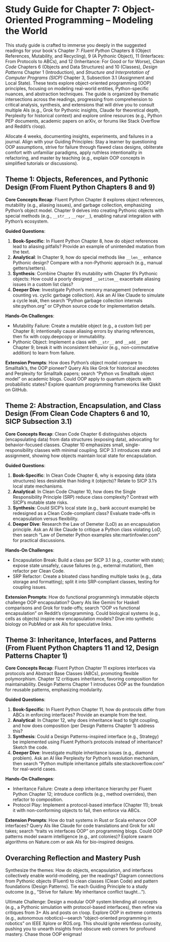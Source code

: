 # Study Guide for Chapter 7: Object-Oriented Programming – Modeling the World

This study guide is crafted to immerse you deeply in the suggested readings for your book's Chapter 7: *Fluent Python* Chapters 8 (Object References, Mutability, and Recycling), 9 (A Pythonic Object), 11 (Interfaces: From Protocols to ABCs), and 12 (Inheritance: For Good or for Worse), *Clean Code* Chapters 6 (Objects and Data Structures) and 10 (Classes), *Design Patterns* Chapter 1 (Introduction), and *Structure and Interpretation of Computer Programs (SICP)* Chapter 3, Subsection 3.1 (Assignment and Local State). These texts explore object-oriented programming (OOP) principles, focusing on modeling real-world entities, Python-specific nuances, and abstraction techniques. The guide is organized by thematic intersections across the readings, progressing from comprehension to critical analysis, synthesis, and extensions that will drive you to consult multiple AIs (e.g., Grok for Pythonic insights, Claude for theoretical depth, Perplexity for historical context) and explore online resources (e.g., Python PEP documents, academic papers on arXiv, or forums like Stack Overflow and Reddit’s r/oop). 

Allocate 4 weeks, documenting insights, experiments, and failures in a journal. Align with your Guiding Principles: Stay a learner by questioning OOP assumptions, strive for failure through flawed class designs, obliterate comfort with unfamiliar paradigms, apply ruthless intentionality in refactoring, and master by teaching (e.g., explain OOP concepts in simplified tutorials or discussions).

## Theme 1: Objects, References, and Pythonic Design (From Fluent Python Chapters 8 and 9)

**Core Concepts Recap**: Fluent Python Chapter 8 explores object references, mutability (e.g., aliasing issues), and garbage collection, emphasizing Python’s object model. Chapter 9 delves into creating Pythonic objects with special methods (e.g., `__str__`, `__repr__`), enabling natural integration with Python’s ecosystem.

**Guided Questions**:
1. **Book-Specific**: In Fluent Python Chapter 8, how do object references lead to aliasing pitfalls? Provide an example of unintended mutation from the text.
2. **Analytical**: In Chapter 9, how do special methods like `__len__` enhance Pythonic design? Compare with a non-Pythonic approach (e.g., manual getters/setters).
3. **Synthesis**: Combine Chapter 8’s mutability with Chapter 9’s Pythonic objects: How could a poorly designed `__setitem__` exacerbate aliasing issues in a custom list class?
4. **Deeper Dive**: Investigate Python’s memory management (reference counting vs. cyclic garbage collection). Ask an AI like Claude to simulate a cycle leak, then search “Python garbage collection internals site:python.org” or CPython source code for implementation details.

**Hands-On Challenges**:
- Mutability Failure: Create a mutable object (e.g., a custom list) per Chapter 8; intentionally cause aliasing errors by sharing references, then fix with copy.deepcopy or immutability.
- Pythonic Object: Implement a class with `__str__` and `__add__` per Chapter 9; break it with inconsistent behavior (e.g., non-commutative addition) to learn from failure.

**Extension Prompts**: How does Python’s object model compare to Smalltalk’s, the OOP pioneer? Query AIs like Grok for historical anecdotes and Perplexity for Smalltalk papers; search “Python vs Smalltalk object model” on academic blogs. Could OOP apply to quantum objects with probabilistic states? Explore quantum programming frameworks like Qiskit on GitHub.

## Theme 2: Abstraction, Encapsulation, and Class Design (From Clean Code Chapters 6 and 10, SICP Subsection 3.1)

**Core Concepts Recap**: Clean Code Chapter 6 distinguishes objects (encapsulating data) from data structures (exposing data), advocating for behavior-focused classes. Chapter 10 emphasizes small, single-responsibility classes with minimal coupling. SICP 3.1 introduces state and assignment, showing how objects maintain local state for encapsulation.

**Guided Questions**:
1. **Book-Specific**: In Clean Code Chapter 6, why is exposing data (data structures) less desirable than hiding it (objects)? Relate to SICP 3.1’s local state mechanisms.
2. **Analytical**: In Clean Code Chapter 10, how does the Single Responsibility Principle (SRP) reduce class complexity? Contrast with SICP’s mutable state risks.
3. **Synthesis**: Could SICP’s local state (e.g., bank account example) be redesigned as a Clean Code-compliant class? Evaluate trade-offs in encapsulation versus flexibility.
4. **Deeper Dive**: Research the Law of Demeter (LoD) as an encapsulation principle. Ask an AI like Claude to critique a Python class violating LoD, then search “Law of Demeter Python examples site:martinfowler.com” for practical discussions.

**Hands-On Challenges**:
- Encapsulation Break: Build a class per SICP 3.1 (e.g., counter with state); expose state unsafely, cause failures (e.g., external mutation), then refactor per Clean Code.
- SRP Refactor: Create a bloated class handling multiple tasks (e.g., data storage and formatting); split it into SRP-compliant classes, testing for coupling issues.

**Extension Prompts**: How do functional programming’s immutable objects challenge OOP encapsulation? Query AIs like Gemini for Haskell comparisons and Grok for trade-offs; search “OOP vs functional encapsulation” on Reddit’s r/programming. Could biological systems (e.g., cells as objects) inspire new encapsulation models? Dive into synthetic biology on PubMed or ask AIs for speculative links.

## Theme 3: Inheritance, Interfaces, and Patterns (From Fluent Python Chapters 11 and 12, Design Patterns Chapter 1)

**Core Concepts Recap**: Fluent Python Chapter 11 explores interfaces via protocols and Abstract Base Classes (ABCs), promoting flexible polymorphism. Chapter 12 critiques inheritance, favoring composition for maintainability. Design Patterns Chapter 1 introduces OOP as the foundation for reusable patterns, emphasizing modularity.

**Guided Questions**:
1. **Book-Specific**: In Fluent Python Chapter 11, how do protocols differ from ABCs in enforcing interfaces? Provide an example from the text.
2. **Analytical**: In Chapter 12, why does inheritance lead to tight coupling, and how does composition (per Design Patterns Chapter 1) address this?
3. **Synthesis**: Could a Design Patterns-inspired interface (e.g., Strategy) be implemented using Fluent Python’s protocols instead of inheritance? Sketch the code.
4. **Deeper Dive**: Investigate multiple inheritance issues (e.g., diamond problem). Ask an AI like Perplexity for Python’s resolution mechanism, then search “Python multiple inheritance pitfalls site:stackoverflow.com” for real-world cases.

**Hands-On Challenges**:
- Inheritance Failure: Create a deep inheritance hierarchy per Fluent Python Chapter 12; introduce conflicts (e.g., method overrides), then refactor to composition.
- Protocol Play: Implement a protocol-based interface (Chapter 11); break it with non-conforming objects to fail, then enforce via ABCs.

**Extension Prompts**: How do trait systems in Rust or Scala enhance OOP interfaces? Query AIs like Claude for code translations and Grok for xAI takes; search “traits vs interfaces OOP” on programming blogs. Could OOP patterns model swarm intelligence (e.g., ant colonies)? Explore swarm algorithms on Nature.com or ask AIs for bio-inspired designs.

## Overarching Reflection and Mastery Push

Synthesize the themes: How do objects, encapsulation, and interfaces collectively enable world-modeling, per the readings? Diagram connections from Pythonic objects (Fluent) to clean classes (Clean Code) and pattern foundations (Design Patterns). Tie each Guiding Principle to a study outcome (e.g., “Strive for failure: My inheritance conflict taught…”).

Ultimate Challenge: Design a modular OOP system blending all concepts (e.g., a Pythonic simulation with protocol-based interfaces), then refine via critiques from 3+ AIs and posts on r/oop. Explore OOP in extreme contexts (e.g., autonomous robotics)—search “object-oriented programming in robotics” on IEEE Xplore or ROS.org. This should ignite relentless curiosity, pushing you to unearth insights from obscure web corners for profound mastery. Chase those OOP enigmas!